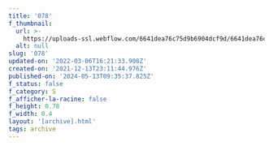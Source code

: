```yaml
---
title: '078'
f_thumbnail:
  url: >-
    https://uploads-ssl.webflow.com/6641dea76c75d9b6904dcf9d/6641dea76c75d9b6904dd243_078.jpg
  alt: null
slug: '078'
updated-on: '2022-03-06T16:21:33.908Z'
created-on: '2021-12-13T23:11:44.976Z'
published-on: '2024-05-13T09:35:37.825Z'
f_status: false
f_category: S
f_afficher-la-racine: false
f_height: 0.78
f_width: 0.4
layout: '[archive].html'
tags: archive
---
```



